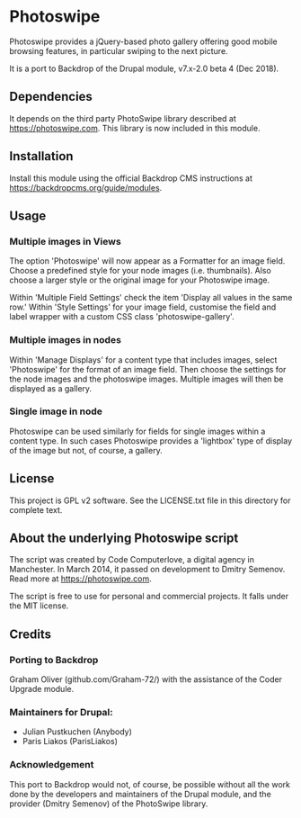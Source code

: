 # Photoswipe

Photoswipe provides a jQuery-based photo gallery offering good mobile browsing features, in
particular swiping to the next picture.

It is a port to Backdrop of the Drupal module, v7.x-2.0 beta 4 (Dec 2018).

## Dependencies

It depends on the third party PhotoSwipe library described at https://photoswipe.com.
This library is now included in this module.


## Installation

Install this module using the official Backdrop CMS instructions at
  https://backdropcms.org/guide/modules.


## Usage

### Multiple images in Views
The option 'Photoswipe' will now appear as a Formatter for an image field.
Choose a predefined style for your node images (i.e. thumbnails).
Also choose a larger style or the original image for your Photoswipe image.

Within 'Multiple Field Settings' check the item 'Display all values in the same row.'
Within 'Style Settings' for your image field, customise the field and label wrapper 
with a custom CSS class 'photoswipe-gallery'.

### Multiple images in nodes
Within 'Manage Displays' for a content type that includes images, select 'Photoswipe' 
for the format of an image field. Then choose the settings for the node images and the
photoswipe images. Multiple images will then be displayed as a gallery.

### Single image in node
Photoswipe can be used similarly for fields for single images within a content type.
In such cases Photoswipe provides a 'lightbox' type of display of the image but not,
of course, a gallery.

## License

This project is GPL v2 software. See the LICENSE.txt file in this directory for complete text.
    
## About the underlying Photoswipe script
The script was created by Code Computerlove, a digital agency in Manchester. 
In March 2014, it passed on development to Dmitry Semenov. Read more at
https://photoswipe.com.

The script is free to use for personal and commercial projects. 
It falls under the MIT license.


## Credits        
### Porting to Backdrop

Graham Oliver (github.com/Graham-72/) with the assistance of the Coder Upgrade module.

### Maintainers for Drupal:

- Julian Pustkuchen (Anybody)
- Paris Liakos (ParisLiakos)


### Acknowledgement

This port to Backdrop would not, of course, be possible without all
the work done by the developers and maintainers of the Drupal module,
and the provider (Dmitry Semenov) of the PhotoSwipe library.

